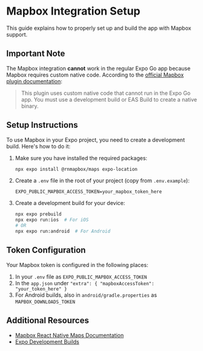 # Mapbox Integration Setup

This guide explains how to properly set up and build the app with Mapbox support.

## Important Note

The Mapbox integration **cannot** work in the regular Expo Go app because Mapbox requires custom native code. According to the [official Mapbox plugin documentation](https://github.com/rnmapbox/maps/blob/main/plugin/install.md):

> This plugin uses custom native code that cannot run in the Expo Go app. You must use a development build or EAS Build to create a native binary.

## Setup Instructions

To use Mapbox in your Expo project, you need to create a development build. Here's how to do it:

1. Make sure you have installed the required packages:

   ```bash
   npx expo install @rnmapbox/maps expo-location
   ```

2. Create a `.env` file in the root of your project (copy from `.env.example`):

   ```
   EXPO_PUBLIC_MAPBOX_ACCESS_TOKEN=your_mapbox_token_here
   ```

3. Create a development build for your device:
   ```bash
   npx expo prebuild
   npx expo run:ios  # For iOS
   # OR
   npx expo run:android  # For Android
   ```

## Token Configuration

Your Mapbox token is configured in the following places:

1. In your `.env` file as `EXPO_PUBLIC_MAPBOX_ACCESS_TOKEN`
2. In the `app.json` under `"extra": { "mapboxAccessToken": "your_token_here" }`
3. For Android builds, also in `android/gradle.properties` as `MAPBOX_DOWNLOADS_TOKEN`

## Additional Resources

- [Mapbox React Native Maps Documentation](https://github.com/rnmapbox/maps)
- [Expo Development Builds](https://docs.expo.dev/develop/development-builds/introduction/)
